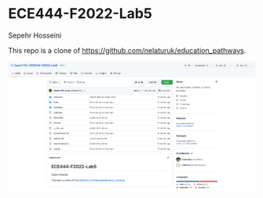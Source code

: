 # ECE444-F2022-Lab5

Sepehr Hosseini

This repo is a clone of https://github.com/nelaturuk/education_pathways.

![](Images/Activity1.png)